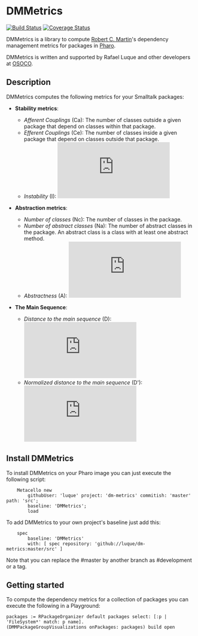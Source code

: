 # DMMetrics

[![Build Status](https://travis-ci.org/luque/dm-metrics.svg?branch=master)](https://travis-ci.org/luque/dm-metrics)
[![Coverage Status](https://coveralls.io/repos/github/luque/dm-metrics/badge.svg?branch=master)](https://coveralls.io/github/luque/dm-metrics?branch=master)

DMMetrics is a library to compute [Robert C. Martin](https://en.wikipedia.org/wiki/Robert_C._Martin)'s dependency management metrics for packages in [Pharo](https://pharo.org/).

DMMetrics is written and supported by Rafael Luque and other developers at [OSOCO](https://osoco.es).

## Description

DMMetrics computes the following metrics for your Smalltalk packages:

- **Stability metrics**:
  - *Afferent Couplings* (Ca): The number of classes outside a given package that depend on classes within that package.
  - *Efferent Couplings* (Ce): The number of classes inside a given package that depend on classes outside that package.
  - *Instability* (I): ![equation](http://www.sciweavers.org/tex2img.php?eq=I%20%3D%20%20%5Cfrac%7B%20C_%7Be%7D%20%7D%7B%20C_%7Be%7D%20%2B%20%20C_%7Ba%7D%20%20%7D%20&bc=White&fc=Black&im=png&fs=12&ff=arev&edit=0)

- **Abstraction metrics**:
  - *Number of classes* (Nc): The number of classes in the package.
  - *Number of abstract classes* (Na): The number of abstract classes in the package. An abstract class is a class with at least one abstract method.
  - *Abstractness* (A): ![equation](http://www.sciweavers.org/tex2img.php?eq=A%20%3D%20%20%5Cfrac%7BN_%7Ba%7D%7D%7BN_%7Bc%7D%20%7D%20%20%20%20&bc=White&fc=Black&im=png&fs=12&ff=arev&edit=0)

- **The Main Sequence**:
  - *Distance to the main sequence* (D): ![equation](http://www.sciweavers.org/tex2img.php?eq=A%20%3D%20%20%5Cfrac%7B%20%7C%20A%20%2B%20I%20-1%20%7C%20%7D%7B%20%5Csqrt%7B2%7D%20%20%7D%20%20%20%20&bc=White&fc=Black&im=png&fs=12&ff=arev&edit=0)
  - *Normalized distance to the main sequence* (D'): ![equation](http://www.sciweavers.org/tex2img.php?eq=%20D%27%20%20%3D%20%20%7C%20A%20%2B%20I%20-1%20%7C&bc=White&fc=Black&im=png&fs=12&ff=arev&edit=0)

## Install DMMetrics

To install DMMetrics on your Pharo image you can just execute the following script:

```Smalltalk
    Metacello new
    	githubUser: 'luque' project: 'dm-metrics' commitish: 'master' path: 'src';
    	baseline: 'DMMetrics';
    	load
```

To add DMMetrics to your own project's baseline just add this:

```Smalltalk
    spec
    	baseline: 'DMMetrics'
    	with: [ spec repository: 'github://luque/dm-metrics:master/src' ]
```

Note that you can replace the #master by another branch as #development or a tag.

## Getting started

To compute the dependency metrics for a collection of packages you can execute the following in a Playground:

```Smalltalk
packages := RPackageOrganizer default packages select: [:p | 'FileSystem*' match: p name].
(DMMPackageGroupVisualizations onPackages: packages) build open
```


